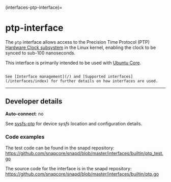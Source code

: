 (interfaces-ptp-interface)=
# ptp-interface

The `ptp` interface allows access to the Precision Time Protocol (PTP) [Hardware Clock subsystem](https://www.kernel.org/doc/Documentation/ptp/ptp.txt) in the Linux kernel, enabling the clock to be synced to sub-100 nanoseconds. 
 
This interface is primarily intended to be used with [Ubuntu Core](/t/glossary/14612#heading--ubuntu-core).

```{tip}

See [Interface management](/) and [Supported interfaces](/interfaces/index) for further details on how interfaces are used.
```

---

<h2 id='heading--dev-details'>Developer details </h2>

**Auto-connect**: no

See [sysfs-ptp](https://github.com/torvalds/linux/blob/master/Documentation/ABI/testing/sysfs-ptp) for device _sysfs_ location and configuration details.

### Code examples

The test code can be found in the snapd repository: https://github.com/snapcore/snapd/blob/master/interfaces/builtin/ptp_test.go

The source code for the interface is in the snapd repository: https://github.com/snapcore/snapd/blob/master/interfaces/builtin/ptp.go

